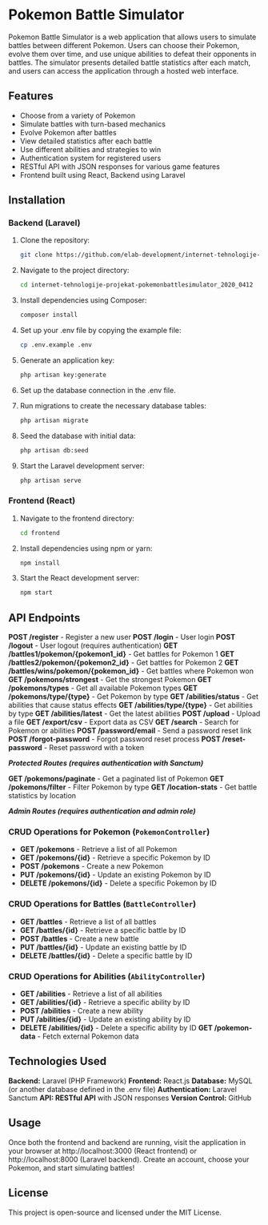 # Pokemon Battle Simulator

Pokemon Battle Simulator is a web application that allows users to simulate battles between different Pokemon. Users can choose their Pokemon, evolve them over time, and use unique abilities to defeat their opponents in battles. The simulator presents detailed battle statistics after each match, and users can access the application through a hosted web interface.

## Features

- Choose from a variety of Pokemon
- Simulate battles with turn-based mechanics
- Evolve Pokemon after battles
- View detailed statistics after each battle
- Use different abilities and strategies to win
- Authentication system for registered users
- RESTful API with JSON responses for various game features
- Frontend built using React, Backend using Laravel

## Installation

### Backend (Laravel)

1. Clone the repository:

   ```bash
   git clone https://github.com/elab-development/internet-tehnologije-projekat-pokemonbattlesimulator_2020_0412.git

   ```

2. Navigate to the project directory:

   ```bash
   cd internet-tehnologije-projekat-pokemonbattlesimulator_2020_0412

   ```

3. Install dependencies using Composer:

   ```bash
   composer install

   ```

4. Set up your .env file by copying the example file:

   ```bash
   cp .env.example .env

   ```

5. Generate an application key:

   ```bash
   php artisan key:generate

   ```

6. Set up the database connection in the .env file.

7. Run migrations to create the necessary database tables:

   ```bash
   php artisan migrate

   ```

8. Seed the database with initial data:

   ```bash
   php artisan db:seed

   ```

9. Start the Laravel development server:

   ```bash
   php artisan serve

   ```

### Frontend (React)

1. Navigate to the frontend directory:

   ```bash
   cd frontend

   ```

2. Install dependencies using npm or yarn:

   ```bash
   npm install

   ```

3. Start the React development server:

   ```bash
   npm start

   ```

## API Endpoints

**POST /register** - Register a new user
**POST /login** - User login
**POST /logout** - User logout (requires authentication)
**GET /battles1/pokemon/{pokemon1_id}** - Get battles for Pokemon 1
**GET /battles2/pokemon/{pokemon2_id}** - Get battles for Pokemon 2
**GET /battles/wins/pokemon/{pokemon_id}** - Get battles where Pokemon won
**GET /pokemons/strongest** - Get the strongest Pokemon
**GET /pokemons/types** - Get all available Pokemon types
**GET /pokemons/type/{type}** - Get Pokemon by type
**GET /abilities/status** - Get abilities that cause status effects
**GET /abilities/type/{type}** - Get abilities by type
**GET /abilities/latest** - Get the latest abilities
**POST /upload** - Upload a file
**GET /export/csv** - Export data as CSV
**GET /search** - Search for Pokemon or abilities
**POST /password/email** - Send a password reset link
**POST /forgot-password** - Forgot password reset process
**POST /reset-password** - Reset password with a token

**_Protected Routes (requires authentication with Sanctum)_**

**GET /pokemons/paginate** - Get a paginated list of Pokemon
**GET /pokemons/filter** - Filter Pokemon by type
**GET /location-stats** - Get battle statistics by location

**_Admin Routes (requires authentication and admin role)_**

### CRUD Operations for Pokemon (`PokemonController`)

- **GET /pokemons** - Retrieve a list of all Pokemon
- **GET /pokemons/{id}** - Retrieve a specific Pokemon by ID
- **POST /pokemons** - Create a new Pokemon
- **PUT /pokemons/{id}** - Update an existing Pokemon by ID
- **DELETE /pokemons/{id}** - Delete a specific Pokemon by ID

### CRUD Operations for Battles (`BattleController`)

- **GET /battles** - Retrieve a list of all battles
- **GET /battles/{id}** - Retrieve a specific battle by ID
- **POST /battles** - Create a new battle
- **PUT /battles/{id}** - Update an existing battle by ID
- **DELETE /battles/{id}** - Delete a specific battle by ID

### CRUD Operations for Abilities (`AbilityController`)

- **GET /abilities** - Retrieve a list of all abilities
- **GET /abilities/{id}** - Retrieve a specific ability by ID
- **POST /abilities** - Create a new ability
- **PUT /abilities/{id}** - Update an existing ability by ID
- **DELETE /abilities/{id}** - Delete a specific ability by ID
  **GET /pokemon-data** - Fetch external Pokemon data

## Technologies Used

**Backend:** Laravel (PHP Framework)
**Frontend:** React.js
**Database:** MySQL (or another database defined in the .env file)
**Authentication:** Laravel Sanctum
**API: RESTful API** with JSON responses
**Version Control:** GitHub

## Usage

Once both the frontend and backend are running, visit the application in your browser at http://localhost:3000 (React frontend) or http://localhost:8000 (Laravel backend). Create an account, choose your Pokemon, and start simulating battles!

## License

This project is open-source and licensed under the MIT License.
